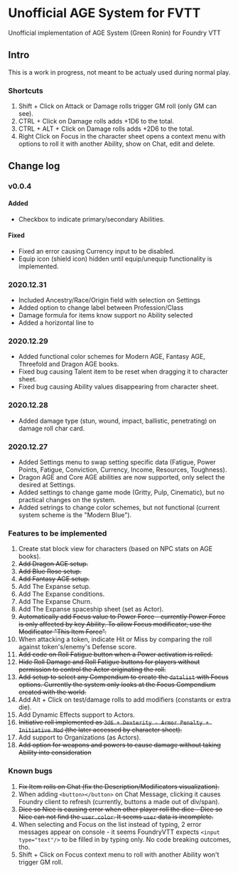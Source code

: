 # Unofficial AGE System for FVTT
Unofficial implementation of AGE System (Green Ronin) for Foundry VTT

## Intro
This is a work in progress, not meant to be actualy used during normal play.

### Shortcuts
1. Shift + Click on Attack or Damage rolls trigger GM roll (only GM can see).
2. CTRL + Click on Damage rolls adds +1D6 to the total.
3. CTRL + ALT + Click on Damage rolls adds +2D6 to the total.
4. Right Click on Focus in the character sheet opens a context menu with options to roll it with another Ability, show on Chat, edit and delete.

## Change log

### v0.0.4
#### Added
- Checkbox to indicate primary/secondary Abilities.

#### Fixed
- Fixed an error causing Currency input to be disabled.
- Equip icon (shield icon) hidden until equip/unequip functionality is implemented.

### 2020.12.31
- Included Ancestry/Race/Origin field with selection on Settings
- Added option to change label between Profession/Class
- Damage formula for items know support no Ability selected
- Added a horizontal line to

### 2020.12.29
- Added functional color schemes for Modern AGE, Fantasy AGE, Threefold and Dragon AGE books.
- Fixed bug causing Talent item to be reset when dragging it to character sheet.
- Fixed bug causing Ability values disappearing from character sheet.

### 2020.12.28
- Added damage type (stun, wound, impact, ballistic, penetrating) on damage roll char card.

### 2020.12.27
- Added Settings menu to swap setting specific data (Fatigue, Power Points, Fatigue, Conviction, Currency, Income, Resources, Toughness).
- Dragon AGE and Core AGE abilities are now supported, only select the desired at Settings.
- Added settings to change game mode (Gritty, Pulp, Cinematic), but no practical changes on the system.
- Added setrings to change color schemes, but not functional (current system scheme is the "Modern Blue").

### Features to be implemented
1. Create stat block view for characters (based on NPC stats on AGE books).
2. ~~Add Dragon AGE setup.~~
3. ~~Add Blue Rose setup.~~
4. ~~Add Fantasy AGE setup.~~
5. Add The Expanse setup.
6. Add The Expanse conditions.
7. Add The Expanse Churn.
8. Add The Expanse spaceship sheet (set as Actor).
9. ~~Automatically add Focus value to Power Force - currently Power Force is only affected by key Ability. To allow Focus modificator, use the Modificator "This Item Force".~~
10. When attacking a token, indicate Hit or Miss by comparing the roll against token's/enemy's Defense score.
11. ~~Add code on Roll Fatigue button when a Power activation is rolled.~~
12. ~~Hide Roll Damage and Roll Fatigue buttons for players without permission to control the Actor originating the roll.~~
13. ~~Add setup to select any Compendium to create the `datalist` with Focus options. Currently the system only looks at the Focus Compendium created with the world.~~
14. Add Alt + Click on test/damage rolls to add modifiers (constants or extra die).
15. Add Dynamic Effects support to Actors.
16. ~~Initiative roll implemented as `3d6 + Dexterity - Armor Penalty + Initiative Mod` (the later accessed by character sheet).~~
17. Add support to Organizations (as Actors).
18. ~~Add option for weapons and powers to cause damage without taking Ability into consideration~~

### Known bugs
1. ~~Fix Item rolls on Chat (fix the Description/Modificators visualization).~~
2. When adding `<button></button>` on Chat Message, clicking it causes Foundry client to refresh (currently, buttons a made out of div/span).
3. ~~Dice so Nice is causing error when other player roll the dice - Dice so Nice can not find the `user.color`. It seems `user` data is incomplete.~~
4. When selecting and Focus on the list instead of typing, 2 error messages appear on console - it seems FoundryVTT expects `<input type="text"/>` to be filled in by typing only. No code breaking outcomes, tho.
5. Shift + Click on Focus context menu to roll with another Ability won't trigger GM roll.